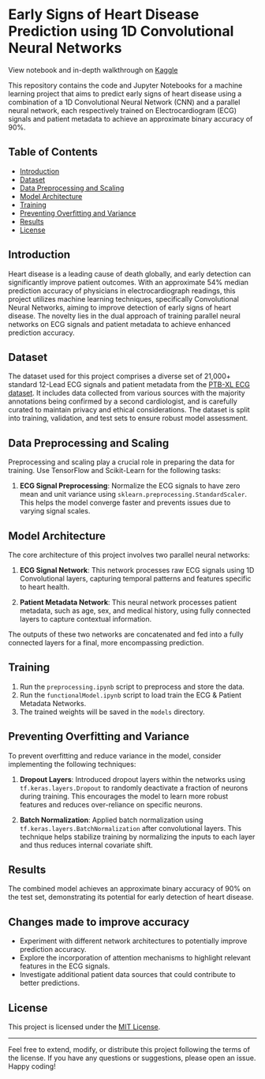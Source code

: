 # Early Signs of Heart Disease Prediction using 1D Convolutional Neural Networks

View notebook and in-depth walkthrough on [Kaggle](https://www.kaggle.com/code/henrytang05/ecg-detection-1d-cnn)

This repository contains the code and Jupyter Notebooks for a machine learning project that aims to predict early signs of heart disease using a combination of a 1D Convolutional Neural Network (CNN) and a parallel neural network, each respectively trained on Electrocardiogram (ECG) signals and patient metadata to achieve an approximate binary accuracy of 90%.

## Table of Contents

- [Introduction](#introduction)
- [Dataset](#dataset)
- [Data Preprocessing and Scaling](#data-preprocessing-and-scaling)
- [Model Architecture](#model-architecture)
- [Training](#training)
- [Preventing Overfitting and Variance](#preventing-overfitting-and-variance)
- [Results](#results)
- [License](#license)

## Introduction

Heart disease is a leading cause of death globally, and early detection can significantly improve patient outcomes. With an approximate 54% median prediction accuracy of physicians in electrocardiograph readings, this project utilizes machine learning techniques, specifically Convolutional Neural Networks, aiming to improve detection of early signs of heart disease. The novelty lies in the dual approach of training parallel neural networks on ECG signals and patient metadata to achieve enhanced prediction accuracy.

## Dataset

The dataset used for this project comprises a diverse set of 21,000+ standard 12-Lead ECG signals and patient metadata from the [PTB-XL ECG dataset](https://www.kaggle.com/datasets/khyeh0719/ptb-xl-dataset). It includes data collected from various sources with the majority annotations being confirmed by a second cardiologist, and is carefully curated to maintain privacy and ethical considerations. The dataset is split into training, validation, and test sets to ensure robust model assessment.

## Data Preprocessing and Scaling

Preprocessing and scaling play a crucial role in preparing the data for training. Use TensorFlow and Scikit-Learn for the following tasks:

1. **ECG Signal Preprocessing**: Normalize the ECG signals to have zero mean and unit variance using `sklearn.preprocessing.StandardScaler`. This helps the model converge faster and prevents issues due to varying signal scales.

## Model Architecture

The core architecture of this project involves two parallel neural networks:

1. **ECG Signal Network**: This network processes raw ECG signals using 1D Convolutional layers, capturing temporal patterns and features specific to heart health.

2. **Patient Metadata Network**: This neural network processes patient metadata, such as age, sex, and medical history, using fully connected layers to capture contextual information.

The outputs of these two networks are concatenated and fed into a fully connected layers for a final, more encompassing prediction.

## Training

1. Run the `preprocessing.ipynb` script to preprocess and store the data.
2. Run the `functionalModel.ipynb` script to load train the ECG & Patient Metadata Networks.
3. The trained weights will be saved in the `models` directory.

## Preventing Overfitting and Variance

To prevent overfitting and reduce variance in the model, consider implementing the following techniques:

1. **Dropout Layers**: Introduced dropout layers within the networks using `tf.keras.layers.Dropout` to randomly deactivate a fraction of neurons during training. This encourages the model to learn more robust features and reduces over-reliance on specific neurons.

2. **Batch Normalization**: Applied batch normalization using `tf.keras.layers.BatchNormalization` after convolutional layers. This technique helps stabilize training by normalizing the inputs to each layer and thus reduces internal covariate shift.

## Results

The combined model achieves an approximate binary accuracy of 90% on the test set, demonstrating its potential for early detection of heart disease.

## Changes made to improve accuracy

- Experiment with different network architectures to potentially improve prediction accuracy.
- Explore the incorporation of attention mechanisms to highlight relevant features in the ECG signals.
- Investigate additional patient data sources that could contribute to better predictions.

## License

This project is licensed under the [MIT License](LICENSE).

---

Feel free to extend, modify, or distribute this project following the terms of the license. If you have any questions or suggestions, please open an issue. Happy coding!
